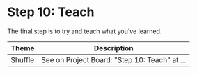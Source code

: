 # Step 10: Teach

The final step is to try and teach what you've learned.

| Theme | Description |
| -- | -- |
| Shuffle | See on Project Board: "Step 10: Teach" at ... |

